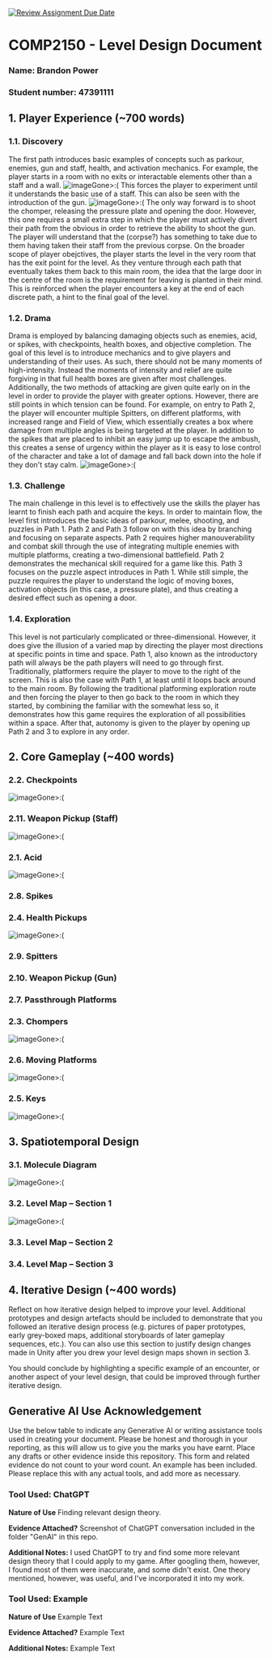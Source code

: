 
[![Review Assignment Due Date](https://classroom.github.com/assets/deadline-readme-button-24ddc0f5d75046c5622901739e7c5dd533143b0c8e959d652212380cedb1ea36.svg)](https://classroom.github.com/a/YyUO0xtt)
# COMP2150  - Level Design Document
### Name: Brandon Power
### Student number: 47391111 
## 1. Player Experience (~700 words)

### 1.1. Discovery
The first path introduces basic examples of concepts such as parkour, enemies, gun and staff, health, and activation mechanics.
For example, the player starts in a room with no exits or interactable elements other than a staff and a wall.
![imageGone>:(](DocImages/IntroduceMelee.png)
This forces the player to experiment until it understands the basic use of a staff.
This can also be seen with the introduction of the gun.
![imageGone>:(](DocImages/IntroduceGun.png)
The only way forward is to shoot the chomper, releasing the pressure plate and opening the door.
However, this one requires a small extra step in which the player must actively divert their path from the obvious in order to retrieve the ability to shoot the gun. The player will understand that the (corpse?) has something to take due to them having taken their staff from the previous corpse.
On the broader scope of player obejctives, the player starts the level in the very room that has the exit point for the level. As they venture through each path that eventually takes them back to this main room, the idea that the large door in the centre of the room is the requirement for leaving is planted in their mind. This is reinforced when the player encounters a key at the end of each discrete path, a hint to the final goal of the level. 

### 1.2. Drama
Drama is employed by balancing damaging objects such as enemies, acid, or spikes, with checkpoints, health boxes, and objective completion.
The goal of this level is to introduce mechanics and to give players and understanding of their uses. As such, there should not be many moments of high-intensity.
Instead the moments of intensity and relief are quite forgiving in that full health boxes are given after most challenges. Additionally, the two methods of attacking are given quite early on in the level in order to provide the player with greater options.
However, there are still points in which tension can be found. For example, on entry to Path 2, the player will encounter multiple Spitters, on different platforms, with increased range and Field of View, which essentially creates a box where damage from multiple angles is being targeted at the player. In addition to the spikes that are placed to inhibit an easy jump up to escape the ambush, this creates a sense of urgency within the player as it is easy to lose control of the character and take a lot of damage and fall back down into the hole if they don't stay calm.
![imageGone>:(](DocImages/Path2Entry.png) 


### 1.3. Challenge
The main challenge in this level is to effectively use the skills the player has learnt to finish each path and acquire the keys.
In order to maintain flow, the level first introduces the basic ideas of parkour, melee, shooting, and puzzles in Path 1. Path 2 and Path 3 follow on with this idea by branching and focusing on separate aspects.
Path 2 requires higher manouverability and combat skill through the use of integrating multiple enemies with multiple platforms, creating a two-dimensional battlefield. Path 2 demonstrates the mechanical skill required for a game like this.
Path 3 focuses on the puzzle aspect introduces in Path 1. While still simple, the puzzle requires the player to understand the logic of moving boxes, activation objects (in this case, a pressure plate), and thus creating a desired effect such as opening a door.


### 1.4. Exploration
This level is not particularly complicated or three-dimensional. However, it does give the illusion of a varied map by directing the player most directions at specific points in time and space.
Path 1, also known as the introductory path will always be the path players will need to go through first. Traditionally, platformers require the player to move to the right of the screen. This is also the case with Path 1, at least until it loops back around to the main room. By following the traditional platforming exploration route and then forcing the player to then go back to the room in which they started, by combining the familiar with the somewhat less so, it demonstrates how this game requires the exploration of all possibilities within a space.
After that, autonomy is given to the player by opening up Path 2 and 3 to explore in any order.


## 2. Core Gameplay (~400 words)

### 2.2. Checkpoints
![imageGone>:(](DocImages/Checkpoint.png)

### 2.11. Weapon Pickup (Staff)
![imageGone>:(](DocImages/Weapon.png)

### 2.1. Acid
![imageGone>:(](DocImages/Acid.png)

### 2.8. Spikes

### 2.4. Health Pickups
![imageGone>:(](DocImages/Health.png)

### 2.9. Spitters

### 2.10. Weapon Pickup (Gun)

### 2.7. Passthrough Platforms

### 2.3. Chompers
![imageGone>:(](DocImages/Chomper.png)

### 2.6. Moving Platforms
![imageGone>:(](DocImages/MovingPlatform.png)

### 2.5. Keys
![imageGone>:(](DocImages/Key.png)

## 3. Spatiotemporal Design

### 3.1. Molecule Diagram
![imageGone>:(](DocImages/Molecule.jpg)
### 3.2. Level Map – Section 1
![imageGone>:(](DocImages/LevelMap1.jpg)
### 3.3.	Level Map – Section 2

### 3.4.	Level Map – Section 3

## 4. Iterative Design (~400 words)
Reflect on how iterative design helped to improve your level. Additional prototypes and design artefacts should be included to demonstrate that you followed an iterative design process (e.g. pictures of paper prototypes, early grey-boxed maps, additional storyboards of later gameplay sequences, etc.). You can also use this section to justify design changes made in Unity after you drew your level design maps shown in section 3. 

You should conclude by highlighting a specific example of an encounter, or another aspect of your level design, that could be improved through further iterative design.


## Generative AI Use Acknowledgement

Use the below table to indicate any Generative AI or writing assistance tools used in creating your document. Please be honest and thorough in your reporting, as this will allow us to give you the marks you have earnt. Place any drafts or other evidence inside this repository. This form and related evidence do not count to your word count.
An example has been included. Please replace this with any actual tools, and add more as necessary.


### Tool Used: ChatGPT
**Nature of Use** Finding relevant design theory.

**Evidence Attached?** Screenshot of ChatGPT conversation included in the folder "GenAI" in this repo.

**Additional Notes:** I used ChatGPT to try and find some more relevant design theory that I could apply to my game. After googling them, however, I found most of them were inaccurate, and some didn't exist. One theory mentioned, however, was useful, and I've incorporated it into my work.

### Tool Used: Example
**Nature of Use** Example Text

**Evidence Attached?** Example Text

**Additional Notes:** Example Text



